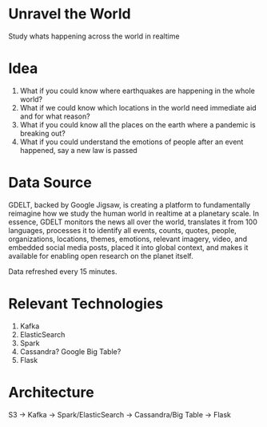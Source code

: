 # Unravel the World
Study whats happening across the world in realtime

# Idea
1. What if you could know where earthquakes are happening in the whole world?
2. What if we could know which locations in the world need immediate aid and for what reason?
3. What if you could know all the places on the earth where a pandemic is breaking out?
4. What if you could understand the emotions of people after an event happened, say a new law is passed

# Data Source
GDELT, backed by Google Jigsaw, is creating a platform to fundamentally reimagine how we study the human world in realtime at a planetary scale. In essence, GDELT monitors the news all over the world, translates it from 100 languages, processes it to identify all events, counts, quotes, people, organizations, locations, themes, emotions, relevant imagery, video, and embedded social media posts, placed it into global context, and makes it available for enabling open research on the planet itself. 

Data refreshed every 15 minutes.

# Relevant Technologies
1. Kafka 
2. ElasticSearch
3. Spark
4. Cassandra? Google Big Table?
5. Flask

# Architecture
S3 -> Kafka -> Spark/ElasticSearch -> Cassandra/Big Table -> Flask
